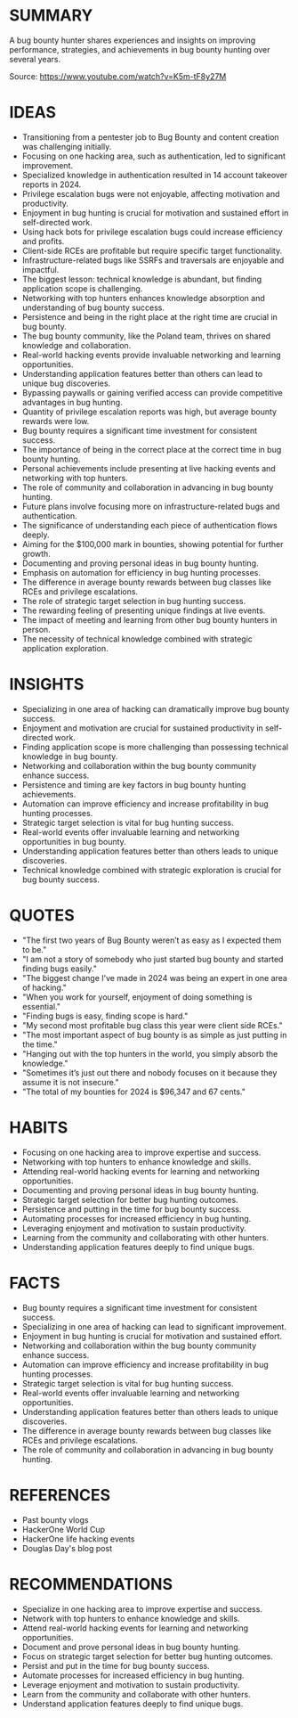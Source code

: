 # SUMMARY
A bug bounty hunter shares experiences and insights on improving performance, strategies, and achievements in bug bounty hunting over several years.

Source: https://www.youtube.com/watch?v=K5m-tF8y27M



# IDEAS
- Transitioning from a pentester job to Bug Bounty and content creation was challenging initially.
- Focusing on one hacking area, such as authentication, led to significant improvement.
- Specialized knowledge in authentication resulted in 14 account takeover reports in 2024.
- Privilege escalation bugs were not enjoyable, affecting motivation and productivity.
- Enjoyment in bug hunting is crucial for motivation and sustained effort in self-directed work.
- Using hack bots for privilege escalation bugs could increase efficiency and profits.
- Client-side RCEs are profitable but require specific target functionality.
- Infrastructure-related bugs like SSRFs and traversals are enjoyable and impactful.
- The biggest lesson: technical knowledge is abundant, but finding application scope is challenging.
- Networking with top hunters enhances knowledge absorption and understanding of bug bounty success.
- Persistence and being in the right place at the right time are crucial in bug bounty.
- The bug bounty community, like the Poland team, thrives on shared knowledge and collaboration.
- Real-world hacking events provide invaluable networking and learning opportunities.
- Understanding application features better than others can lead to unique bug discoveries.
- Bypassing paywalls or gaining verified access can provide competitive advantages in bug hunting.
- Quantity of privilege escalation reports was high, but average bounty rewards were low.
- Bug bounty requires a significant time investment for consistent success.
- The importance of being in the correct place at the correct time in bug bounty hunting.
- Personal achievements include presenting at live hacking events and networking with top hunters.
- The role of community and collaboration in advancing in bug bounty hunting.
- Future plans involve focusing more on infrastructure-related bugs and authentication.
- The significance of understanding each piece of authentication flows deeply.
- Aiming for the $100,000 mark in bounties, showing potential for further growth.
- Documenting and proving personal ideas in bug bounty hunting.
- Emphasis on automation for efficiency in bug hunting processes.
- The difference in average bounty rewards between bug classes like RCEs and privilege escalations.
- The role of strategic target selection in bug hunting success.
- The rewarding feeling of presenting unique findings at live events.
- The impact of meeting and learning from other bug bounty hunters in person.
- The necessity of technical knowledge combined with strategic application exploration.

# INSIGHTS
- Specializing in one area of hacking can dramatically improve bug bounty success.
- Enjoyment and motivation are crucial for sustained productivity in self-directed work.
- Finding application scope is more challenging than possessing technical knowledge in bug bounty.
- Networking and collaboration within the bug bounty community enhance success.
- Persistence and timing are key factors in bug bounty hunting achievements.
- Automation can improve efficiency and increase profitability in bug hunting processes.
- Strategic target selection is vital for bug hunting success.
- Real-world events offer invaluable learning and networking opportunities in bug bounty.
- Understanding application features better than others leads to unique discoveries.
- Technical knowledge combined with strategic exploration is crucial for bug bounty success.

# QUOTES
- "The first two years of Bug Bounty weren’t as easy as I expected them to be."
- "I am not a story of somebody who just started bug bounty and started finding bugs easily."
- "The biggest change I’ve made in 2024 was being an expert in one area of hacking."
- "When you work for yourself, enjoyment of doing something is essential."
- "Finding bugs is easy, finding scope is hard."
- "My second most profitable bug class this year were client side RCEs."
- "The most important aspect of bug bounty is as simple as just putting in the time."
- "Hanging out with the top hunters in the world, you simply absorb the knowledge."
- "Sometimes it’s just out there and nobody focuses on it because they assume it is not insecure."
- "The total of my bounties for 2024 is $96,347 and 67 cents."

# HABITS
- Focusing on one hacking area to improve expertise and success.
- Networking with top hunters to enhance knowledge and skills.
- Attending real-world hacking events for learning and networking opportunities.
- Documenting and proving personal ideas in bug bounty hunting.
- Strategic target selection for better bug hunting outcomes.
- Persistence and putting in the time for bug bounty success.
- Automating processes for increased efficiency in bug hunting.
- Leveraging enjoyment and motivation to sustain productivity.
- Learning from the community and collaborating with other hunters.
- Understanding application features deeply to find unique bugs.

# FACTS
- Bug bounty requires a significant time investment for consistent success.
- Specializing in one area of hacking can lead to significant improvement.
- Enjoyment in bug hunting is crucial for motivation and sustained effort.
- Networking and collaboration within the bug bounty community enhance success.
- Automation can improve efficiency and increase profitability in bug hunting processes.
- Strategic target selection is vital for bug hunting success.
- Real-world events offer invaluable learning and networking opportunities.
- Understanding application features better than others leads to unique discoveries.
- The difference in average bounty rewards between bug classes like RCEs and privilege escalations.
- The role of community and collaboration in advancing in bug bounty hunting.

# REFERENCES
- Past bounty vlogs
- HackerOne World Cup
- HackerOne life hacking events
- Douglas Day's blog post

# RECOMMENDATIONS
- Specialize in one hacking area to improve expertise and success.
- Network with top hunters to enhance knowledge and skills.
- Attend real-world hacking events for learning and networking opportunities.
- Document and prove personal ideas in bug bounty hunting.
- Focus on strategic target selection for better bug hunting outcomes.
- Persist and put in the time for bug bounty success.
- Automate processes for increased efficiency in bug hunting.
- Leverage enjoyment and motivation to sustain productivity.
- Learn from the community and collaborate with other hunters.
- Understand application features deeply to find unique bugs.
